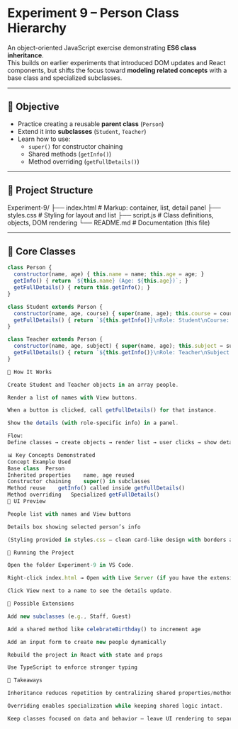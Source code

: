 # Experiment 9 – Person Class Hierarchy

An object-oriented JavaScript exercise demonstrating **ES6 class inheritance**.  
This builds on earlier experiments that introduced DOM updates and React components, but shifts the focus toward **modeling related concepts** with a base class and specialized subclasses.

---

## 🎯 Objective
- Practice creating a reusable **parent class** (`Person`)  
- Extend it into **subclasses** (`Student`, `Teacher`)  
- Learn how to use:
  - `super()` for constructor chaining
  - Shared methods (`getInfo()`)
  - Method overriding (`getFullDetails()`)

---

## 📂 Project Structure
Experiment-9/
├── index.html # Markup: container, list, detail panel
├── styles.css # Styling for layout and list
├── script.js # Class definitions, objects, DOM rendering
└── README.md # Documentation (this file)


---

## 🧩 Core Classes
```js
class Person {
  constructor(name, age) { this.name = name; this.age = age; }
  getInfo() { return `${this.name} (Age: ${this.age})`; }
  getFullDetails() { return this.getInfo(); }
}

class Student extends Person {
  constructor(name, age, course) { super(name, age); this.course = course; }
  getFullDetails() { return `${this.getInfo()}\nRole: Student\nCourse: ${this.course}`; }
}

class Teacher extends Person {
  constructor(name, age, subject) { super(name, age); this.subject = subject; }
  getFullDetails() { return `${this.getInfo()}\nRole: Teacher\nSubject: ${this.subject}`; }
}

🔄 How It Works

Create Student and Teacher objects in an array people.

Render a list of names with View buttons.

When a button is clicked, call getFullDetails() for that instance.

Show the details (with role-specific info) in a panel.

Flow:
Define classes → create objects → render list → user clicks → show details

📊 Key Concepts Demonstrated
Concept	Example Used
Base class	Person
Inherited properties	name, age reused
Constructor chaining	super() in subclasses
Method reuse	getInfo() called inside getFullDetails()
Method overriding	Specialized getFullDetails()
📸 UI Preview

People list with names and View buttons

Details box showing selected person’s info

(Styling provided in styles.css — clean card-like design with borders and spacing.)

🚀 Running the Project

Open the folder Experiment-9 in VS Code.

Right-click index.html → Open with Live Server (if you have the extension), or open it directly in your browser.

Click View next to a name to see the details update.

🔧 Possible Extensions

Add new subclasses (e.g., Staff, Guest)

Add a shared method like celebrateBirthday() to increment age

Add an input form to create new people dynamically

Rebuild the project in React with state and props

Use TypeScript to enforce stronger typing

📝 Takeaways

Inheritance reduces repetition by centralizing shared properties/methods.

Overriding enables specialization while keeping shared logic intact.

Keep classes focused on data and behavior — leave UI rendering to separate functions.